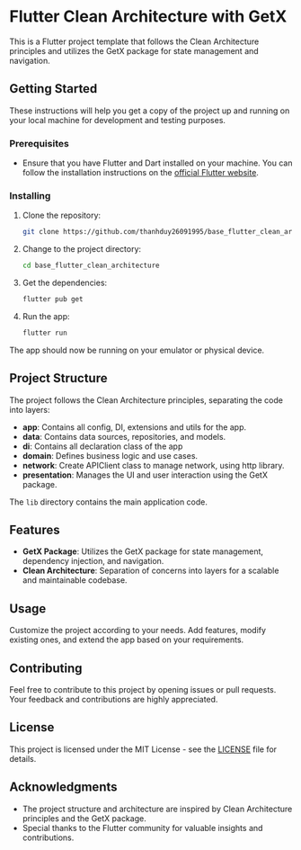 # Flutter Clean Architecture with GetX

This is a Flutter project template that follows the Clean Architecture principles and utilizes the GetX package for state management and navigation.

## Getting Started

These instructions will help you get a copy of the project up and running on your local machine for development and testing purposes.

### Prerequisites

- Ensure that you have Flutter and Dart installed on your machine. You can follow the installation instructions on the [official Flutter website](https://flutter.dev/docs/get-started/install).

### Installing

1. Clone the repository:

    ```bash
    git clone https://github.com/thanhduy26091995/base_flutter_clean_architecture.git
    ```

2. Change to the project directory:

    ```bash
    cd base_flutter_clean_architecture
    ```

3. Get the dependencies:

    ```bash
    flutter pub get
    ```

4. Run the app:

    ```bash
    flutter run
    ```

The app should now be running on your emulator or physical device.

## Project Structure

The project follows the Clean Architecture principles, separating the code into layers:

- **app**: Contains all config, DI, extensions and utils for the app.
- **data**: Contains data sources, repositories, and models.
- **di**: Contains all declaration class of the app
- **domain**: Defines business logic and use cases.
- **network**: Create APIClient class to manage network, using http library.
- **presentation**: Manages the UI and user interaction using the GetX package.

The `lib` directory contains the main application code.

## Features

- **GetX Package**: Utilizes the GetX package for state management, dependency injection, and navigation.
- **Clean Architecture**: Separation of concerns into layers for a scalable and maintainable codebase.

## Usage

Customize the project according to your needs. Add features, modify existing ones, and extend the app based on your requirements.

## Contributing

Feel free to contribute to this project by opening issues or pull requests. Your feedback and contributions are highly appreciated.

## License

This project is licensed under the MIT License - see the [LICENSE](https://github.com/git/git-scm.com/blob/main/MIT-LICENSE.txt) file for details.

## Acknowledgments

- The project structure and architecture are inspired by Clean Architecture principles and the GetX package.
- Special thanks to the Flutter community for valuable insights and contributions.

